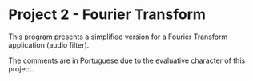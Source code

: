 # Project 2 - Fourier Transform 

This program presents a simplified version for a Fourier Transform application (audio filter).

The comments are in Portuguese due to the evaluative character of this project.
